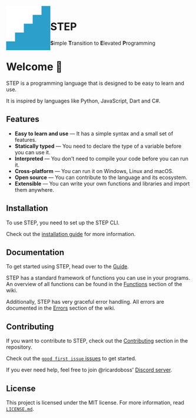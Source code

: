 ﻿<img src="StepLang.Homepage/images/logo.svg" align="left" alt="STEP" width="120" height="120">

<p>
  <h1>STEP</h1>
  <span>
    <strong>S</strong><span>imple</span>
    <strong>T</strong><span>ransition</span>
    <span>to</span>
    <strong>E</strong><span>levated</span>
    <strong>P</strong><span>rogramming</span>
  </span>
</p>

# Welcome 👋

STEP is a programming language that is designed to be easy to learn and use.

It is inspired by languages like Python, JavaScript, Dart and C#.

## Features

- **Easy to learn and use** — It has a simple syntax and a small set of features.
- **Statically typed** — You need to declare the type of a variable before you can use it.
- **Interpreted** — You don't need to compile your code before you can run it.
- **Cross-platform** — You can run it on Windows, Linux and macOS.
- **Open source** — You can contribute to the language and its ecosystem.
- **Extensible** — You can write your own functions and libraries and import them anywhere.

## Installation

To use STEP, you need to set up the STEP CLI.

Check out the [installation guide](https://github.com/ricardoboss/STEP/wiki/Command-Line-Interface) for more
information.

## Documentation

To get started using STEP, head over to the [Guide](https://github.com/ricardoboss/STEP/wiki/Guide).

STEP has a standard framework of functions you can use in your programs.
An overview of all functions can be found in the [Functions](https://github.com/ricardoboss/STEP/wiki/Function) section
of the wiki.

Additionally, STEP has very graceful error handling.
All errors are documented in the [Errors](https://github.com/ricardoboss/STEP/wiki/Errors) section of the wiki.

## Contributing

If you want to contribute to STEP, check out the [Contributing](./CONTRIBUTING.md) section in the repository.

Check out the [`good first issue` issues](https://github.com/ricardoboss/STEP/contribute) to get started.

If you ever need help, feel free to join @ricardoboss' [Discord server](https://discord.gg/ySpmcdCqFN).

## License

This project is licensed under the MIT license.
For more information, read [`LICENSE.md`](./LICENSE.md).

